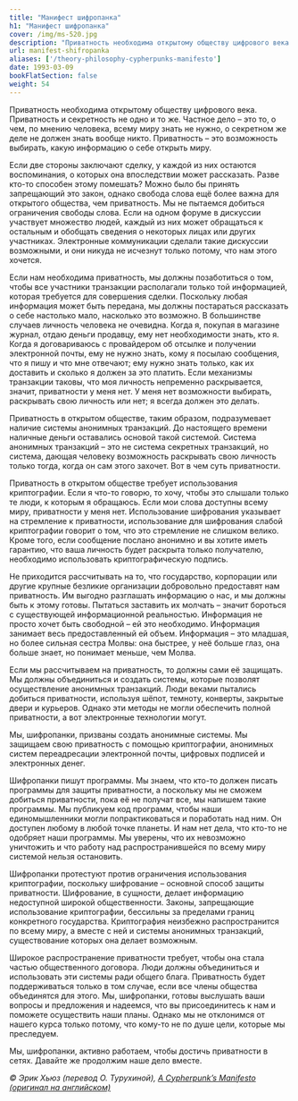 ```yaml
---
title: "Манифест шифропанка"
h1: "Манифест шифропанка"
cover: /img/ms-520.jpg
description: "Приватность необходима открытому обществу цифрового века."
url: manifest-shifropanka
aliases: ['/theory-philosophy-cypherpunks-manifesto']
date: 1993-03-09
bookFlatSection: false
weight: 54
---
```


Приватность необходима открытому обществу цифрового века. Приватность и секретность не одно и то же. Частное дело – это то, о чем, по мнению человека, всему миру знать не нужно, о секретном же деле не должен знать вообще никто. Приватность – это возможность выбирать, какую информацию о себе открыть миру.

Если две стороны заключают сделку, у каждой из них остаются воспоминания, о которых она впоследствии может рассказать. Разве кто-то способен этому помешать? Можно было бы принять запрещающий это закон, однако свобода слова ещё более важна для открытого общества, чем приватность. Мы не пытаемся добиться ограничения свободы слова. Если на одном форуме в дискуссии участвует множество людей, каждый из них может обращаться к остальным и обобщать сведения о некоторых лицах или других участниках. Электронные коммуникации сделали такие дискуссии возможными, и они никуда не исчезнут только потому, что нам этого хочется.

Если нам необходима приватность, мы должны позаботиться о том, чтобы все участники транзакции располагали только той информацией, которая требуется для совершения сделки. Поскольку любая информация может быть передана, мы должны постараться рассказать о себе настолько мало, насколько это возможно. В большинстве случаев личность человека не очевидна. Когда я, покупая в магазине журнал, отдаю деньги продавцу, ему нет необходимости знать, кто я. Когда я договариваюсь с провайдером об отсылке и получении электронной почты, ему не нужно знать, кому я посылаю сообщения, что я пишу и что мне отвечают; ему нужно знать только, как их доставить и сколько я должен за это платить. Если механизмы транзакции таковы, что моя личность непременно раскрывается, значит, приватности у меня нет. У меня нет возможности выбирать, раскрывать свою личность или нет; я всегда должен это делать.

Приватность в открытом обществе, таким образом, подразумевает наличие системы анонимных транзакций. До настоящего времени наличные деньги оставались основой такой системой. Система анонимных транзакций – это не система секретных транзакций, но система, дающая человеку возможность раскрывать свою личность только тогда, когда он сам этого захочет. Вот в чем суть приватности.

Приватность в открытом обществе требует использования криптографии. Если я что-то говорю, то хочу, чтобы это слышали только те люди, к которым я обращаюсь. Если мои слова доступны всему миру, приватности у меня нет. Использование шифрования указывает на стремление к приватности, использование для шифрования слабой криптографии говорит о том, что это стремление не слишком велико. Кроме того, если сообщение послано анонимно и вы хотите иметь гарантию, что ваша личность будет раскрыта только получателю, необходимо использовать криптографическую подпись.

Не приходится рассчитывать на то, что государство, корпорации или другие крупные безликие организации добровольно предоставят нам приватность. Им выгодно разглашать информацию о нас, и мы должны быть к этому готовы. Пытаться заставить их молчать – значит бороться с существующей информационной реальностью. Информация не просто хочет быть свободной – ей это необходимо. Информация занимает весь предоставленный ей объем. Информация – это младшая, но более сильная сестра Молвы: она быстрее, у неё больше глаз, она больше знает, но понимает меньше, чем Молва.

Если мы рассчитываем на приватность, то должны сами её защищать. Мы должны объединиться и создать системы, которые позволят осуществление анонимных транзакций. Люди веками пытались добиться приватности, используя шёпот, темноту, конверты, закрытые двери и курьеров. Однако эти методы не могли обеспечить полной приватности, а вот электронные технологии могут.

Мы, шифропанки, призваны создать анонимные системы. Мы защищаем свою приватность с помощью криптографии, анонимных систем переадресации электронной почты, цифровых подписей и электронных денег.

Шифропанки пишут программы. Мы знаем, что кто-то должен писать программы для защиты приватности, а поскольку мы не сможем добиться приватности, пока её не получат все, мы напишем такие программы. Мы публикуем код программ, чтобы наши единомышленники могли попрактиковаться и поработать над ним. Он доступен любому в любой точке планеты. И нам нет дела, что кто-то не одобряет наши программы. Мы уверены, что их невозможно уничтожить и что работу над распространившейся по всему миру системой нельзя остановить.

Шифропанки протестуют против ограничения использования криптографии, поскольку шифрование – основной способ защиты приватности. Шифрование, в сущности, делает информацию недоступной широкой общественности. Законы, запрещающие использование криптографии, бессильны за пределами границ конкретного государства. Криптография неизбежно распространится по всему миру, а вместе с ней и системы анонимных транзакций, существование которых она делает возможным.

Широкое распространение приватности требует, чтобы она стала частью общественного договора. Люди должны объединиться и использовать эти системы ради общего блага. Приватность будет поддерживаться только в том случае, если все члены общества объединятся для этого. Мы, шифропанки, готовы выслушать ваши вопросы и предложения и надеемся, что вы присоединитесь к нам и поможете осуществить наши планы. Однако мы не отклонимся от нашего курса только потому, что кому-то не по душе цели, которые мы преследуем.

Мы, шифропанки, активно работаем, чтобы достичь приватности в сетях. Давайте же продолжим наше дело вместе.

_© Эрик Хьюз (перевод О. Турухиной), [A Cypherpunk’s Manifesto (оригинал на английском)](http://www.activism.net/cypherpunk/manifesto.html)_
